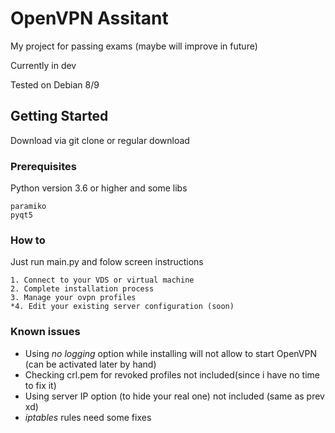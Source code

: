 # OpenVPN Assitant

My project for passing exams (maybe will improve in future)

Currently in dev

Tested on Debian 8/9

## Getting Started

Download via git clone or regular download

### Prerequisites

Python version 3.6 or higher and some libs

```
paramiko
pyqt5
```

### How to

Just run main.py and folow screen instructions

```
1. Connect to your VDS or virtual machine
2. Complete installation process
3. Manage your ovpn profiles
*4. Edit your existing server configuration (soon)
```

### Known issues

* Using *no logging* option while installing will not allow to start OpenVPN (can be activated later by hand)
* Checking crl.pem for revoked profiles not included(since i have no time to fix it)
* Using server IP option (to hide your real one) not included (same as prev xd)
* *iptables* rules need some fixes
